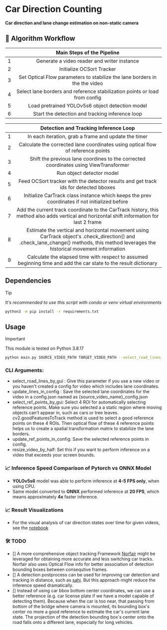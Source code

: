 # Car Direction Counting

**Car direction and lane change estimation on non-static camera**
## 📄 Algorithm Workflow

| |Main Steps of the Pipeline     |
|-|:---------------:|
|1|Generate a video reader and writer instance  |
|2|Initialize OCSort Tracker |
|3|Set Optical Flow parameters to stabilize the lane borders in the the video   |
|4|Select lane borders and reference stabilization points or load from config   |
|5|Load pretrained YOLOv5s6 object detection model |
|6|Start the detection and tracking inference loop |


| |Detection and Tracking Inference Loop     |
|-|:---------------:|
|1|In each iteration, grab a frame and update the timer  |
|2|Calculate the corrected lane coordinates using optical flow of reference points|
|3|Shift the previous lane coordines to the corrected coordinates using ViewTransformer |
|4| Run object detector model|
|5| Feed OCSort tracker with the detector results and get track ids for detected bboxes|
|6| Initialize CarTrack class instance which keeps the prev coordinates if not initialized before|
|7| Add the current track coordinate to the CarTrack history, this method also adds vertical and horizontal shift information for last 2 frame
|8| Estimate the vertical and horizontal movement using CarTrack object's .check_direction() and .check_lane_change() methods, this method leverages the historical movement information |
|9| Calculate the elapsed time with respect to assumed beginning time and add the car state to the result dictionary|



## Dependencies
> [!TIP]
> _It's recommended to use this script with conda or venv virtual environments_



```bash
python3 -m pip install -r requirements.txt
```

## Usage
> [!IMPORTANT]
> This module is tested on Python 3.8.17


```bash
python main.py SOURCE_VIDEO_PATH TARGET_VIDEO_PATH --select_road_lines_by_gui --update_lines_in_config --select_ref_points_by_gui --update_ref_points_in_config --resize_video_by_half
```
### CLI Arguments:
- select_road_lines_by_gui : Give this parameter if you use a new video or you haven't created a config for video which includes lane coordinates.
- update_lines_in_config : Save the selected lane coordinates for the video in a config.json named as {source_video_name}_config.json
- select_ref_points_by_gui: Select 4 ROI for automatically selecting reference points. Make sure you selected a a static region where moving objects can't appear in, such as cars or tree leaves. cv2.goodFeaturesToTrack method is used to select a good reference points on these 4 ROIs. Then optical flow of these 4 reference points helps us to create a spatial transformation matrix to stabilize the lane borders.
- update_ref_points_in_config: Save the selected reference points in config.
- resize_video_by_half: Set this if you want to perform inference on a video that exceeds your screen bounds.


### 📈  Inference Speed Comparison of Pytorch vs ONNX Model
- **YOLOv5s6** model was able to perform inference at **4-5 FPS only**, when using CPU.
- Same model converted to **ONNX** performed inference at **20 FPS**, which means approximately **4x** faster inference.

### 📈  Result Visualizations
- For the visual analysis of car direction states over time for given videos, see the [notebook](./visualize_results.ipynb)

### 🛠️  TODO
* [] A more comprehensive object tracking Framework [Norfair](https://github.com/tryolabs/norfair/tree/master) might be leveraged for obtaining more accurate and less switching car tracks. Norfair also uses Optical Flow info for better association of detection bounding boxes between consequtive frames.
* [] A detection postprocess can be used for improving car detection and tracking in distance, such as [sahi](https://github.com/obss/sahi). But this approach might reduce the inference speed dramatically.
* [] Instead of using car bbox bottom center coordinates, we can use a better reference (e.g. car license plate if we have a model capable of detecting them). Because when the car is too near, that passing from bottom of the bridge where camera is mounted, its bounding box's center no more a good reference to estimate the car's current lane state. The projection of the detection bounding box's center onto the road falls onto a different lane, especially for long vehicles.